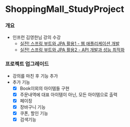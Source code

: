 # ShoppingMall_StudyProject
### 개요
- 인프런 김영한님 강의 수강
    - [실전! 스프링 부트와 JPA 활용1 - 웹 애플리케이션 개발](https://www.inflearn.com/course/%EC%8A%A4%ED%94%84%EB%A7%81%EB%B6%80%ED%8A%B8-JPA-%ED%99%9C%EC%9A%A9-1)
    - [실전! 스프링 부트와 JPA 활용2 - API 개발과 성능 최적화](https://www.inflearn.com/course/%EC%8A%A4%ED%94%84%EB%A7%81%EB%B6%80%ED%8A%B8-JPA-API%EA%B0%9C%EB%B0%9C-%EC%84%B1%EB%8A%A5%EC%B5%9C%EC%A0%81%ED%99%94)
### 프로젝트 업그레이드
- 강의를 마친 후 기능 추가
- 추가 기능
    - [x] Book이외의 아이템들 구현
    - [x] 주문내역에 대표 아이템이 아닌, 모든 아이템으로 출력
    - [x] 페이징
    - [x] 장바구니 기능
    - [x] 쿠폰, 할인 기능
    - [x] 검색기능
